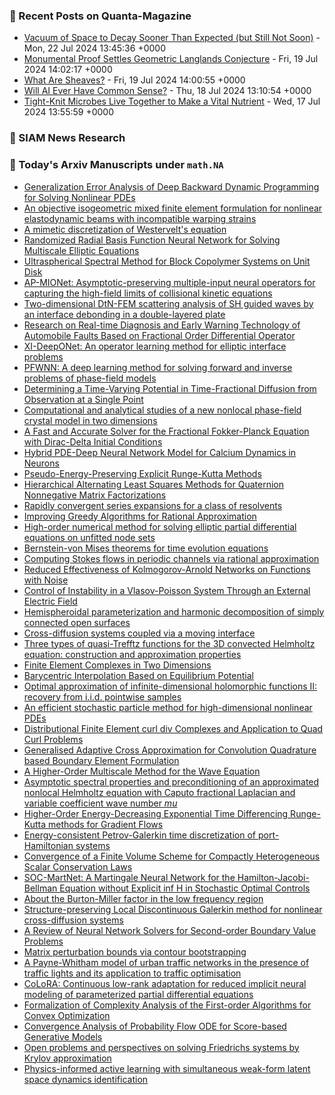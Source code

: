 ### 📝 Recent Posts on Quanta-Magazine
<!-- quanta starts -->
* <a href="https://www.quantamagazine.org/vacuum-of-space-to-decay-sooner-than-expected-but-still-not-soon-20240722/">Vacuum of Space to Decay Sooner Than Expected (but Still Not Soon)</a> - Mon, 22 Jul 2024 13:45:36 +0000
* <a href="https://www.quantamagazine.org/monumental-proof-settles-geometric-langlands-conjecture-20240719/">Monumental Proof Settles Geometric Langlands Conjecture</a> - Fri, 19 Jul 2024 14:02:17 +0000
* <a href="https://www.quantamagazine.org/what-are-sheaves-20240719/">What Are Sheaves?</a> - Fri, 19 Jul 2024 14:00:55 +0000
* <a href="https://www.quantamagazine.org/will-ai-ever-have-common-sense-20240718/">Will AI Ever Have Common Sense?</a> - Thu, 18 Jul 2024 13:10:54 +0000
* <a href="https://www.quantamagazine.org/tight-knit-microbes-live-together-to-make-a-vital-nutrient-20240717/">Tight-Knit Microbes Live Together to Make a Vital Nutrient</a> - Wed, 17 Jul 2024 13:55:59 +0000
<!-- quanta ends -->

### 📝 SIAM News Research
<!-- siam-news starts -->

<!-- siam-news ends -->

### 📝 Today's Arxiv Manuscripts under ``math.NA``
<!-- arxiv-math-na starts -->
* <a href="https://arxiv.org/abs/2407.14566">Generalization Error Analysis of Deep Backward Dynamic Programming for Solving Nonlinear PDEs</a>
* <a href="https://arxiv.org/abs/2407.14637">An objective isogeometric mixed finite element formulation for nonlinear elastodynamic beams with incompatible warping strains</a>
* <a href="https://arxiv.org/abs/2407.14718">A mimetic discretization of Westervelt's equation</a>
* <a href="https://arxiv.org/abs/2407.14745">Randomized Radial Basis Function Neural Network for Solving Multiscale Elliptic Equations</a>
* <a href="https://arxiv.org/abs/2407.14813">Ultraspherical Spectral Method for Block Copolymer Systems on Unit Disk</a>
* <a href="https://arxiv.org/abs/2407.14921">AP-MIONet: Asymptotic-preserving multiple-input neural operators for capturing the high-field limits of collisional kinetic equations</a>
* <a href="https://arxiv.org/abs/2407.14956">Two-dimensional DtN-FEM scattering analysis of SH guided waves by an interface debonding in a double-layered plate</a>
* <a href="https://arxiv.org/abs/2407.15033">Research on Real-time Diagnosis and Early Warning Technology of Automobile Faults Based on Fractional Order Differential Operator</a>
* <a href="https://arxiv.org/abs/2407.15043">XI-DeepONet: An operator learning method for elliptic interface problems</a>
* <a href="https://arxiv.org/abs/2407.15092">PFWNN: A deep learning method for solving forward and inverse problems of phase-field models</a>
* <a href="https://arxiv.org/abs/2407.15094">Determining a Time-Varying Potential in Time-Fractional Diffusion from Observation at a Single Point</a>
* <a href="https://arxiv.org/abs/2407.15156">Computational and analytical studies of a new nonlocal phase-field crystal model in two dimensions</a>
* <a href="https://arxiv.org/abs/2407.15315">A Fast and Accurate Solver for the Fractional Fokker-Planck Equation with Dirac-Delta Initial Conditions</a>
* <a href="https://arxiv.org/abs/2407.15364">Hybrid PDE-Deep Neural Network Model for Calcium Dynamics in Neurons</a>
* <a href="https://arxiv.org/abs/2407.15365">Pseudo-Energy-Preserving Explicit Runge-Kutta Methods</a>
* <a href="https://arxiv.org/abs/2407.15557">Hierarchical Alternating Least Squares Methods for Quaternion Nonnegative Matrix Factorizations</a>
* <a href="https://arxiv.org/abs/2407.15751">Rapidly convergent series expansions for a class of resolvents</a>
* <a href="https://arxiv.org/abs/2407.15775">Improving Greedy Algorithms for Rational Approximation</a>
* <a href="https://arxiv.org/abs/2407.15825">High-order numerical method for solving elliptic partial differential equations on unfitted node sets</a>
* <a href="https://arxiv.org/abs/2407.14781">Bernstein-von Mises theorems for time evolution equations</a>
* <a href="https://arxiv.org/abs/2407.14864">Computing Stokes flows in periodic channels via rational approximation</a>
* <a href="https://arxiv.org/abs/2407.14882">Reduced Effectiveness of Kolmogorov-Arnold Networks on Functions with Noise</a>
* <a href="https://arxiv.org/abs/2407.15008">Control of Instability in a Vlasov-Poisson System Through an External Electric Field</a>
* <a href="https://arxiv.org/abs/2407.15417">Hemispheroidal parameterization and harmonic decomposition of simply connected open surfaces</a>
* <a href="https://arxiv.org/abs/2407.15457">Cross-diffusion systems coupled via a moving interface</a>
* <a href="https://arxiv.org/abs/2201.12993">Three types of quasi-Trefftz functions for the 3D convected Helmholtz equation: construction and approximation properties</a>
* <a href="https://arxiv.org/abs/2206.00851">Finite Element Complexes in Two Dimensions</a>
* <a href="https://arxiv.org/abs/2303.15222">Barycentric Interpolation Based on Equilibrium Potential</a>
* <a href="https://arxiv.org/abs/2310.16940">Optimal approximation of infinite-dimensional holomorphic functions II: recovery from i.i.d. pointwise samples</a>
* <a href="https://arxiv.org/abs/2310.18666">An efficient stochastic particle method for high-dimensional nonlinear PDEs</a>
* <a href="https://arxiv.org/abs/2311.09051">Distributional Finite Element curl div Complexes and Application to Quad Curl Problems</a>
* <a href="https://arxiv.org/abs/2312.11219">Generalised Adaptive Cross Approximation for Convolution Quadrature based Boundary Element Formulation</a>
* <a href="https://arxiv.org/abs/2312.14102">A Higher-Order Multiscale Method for the Wave Equation</a>
* <a href="https://arxiv.org/abs/2402.10569">Asymptotic spectral properties and preconditioning of an approximated nonlocal Helmholtz equation with Caputo fractional Laplacian and variable coefficient wave number $mu$</a>
* <a href="https://arxiv.org/abs/2402.15142">Higher-Order Energy-Decreasing Exponential Time Differencing Runge-Kutta methods for Gradient Flows</a>
* <a href="https://arxiv.org/abs/2404.12480">Energy-consistent Petrov-Galerkin time discretization of port-Hamiltonian systems</a>
* <a href="https://arxiv.org/abs/2405.02203">Convergence of a Finite Volume Scheme for Compactly Heterogeneous Scalar Conservation Laws</a>
* <a href="https://arxiv.org/abs/2405.03169">SOC-MartNet: A Martingale Neural Network for the Hamilton-Jacobi-Bellman Equation without Explicit inf H in Stochastic Optimal Controls</a>
* <a href="https://arxiv.org/abs/2405.10722">About the Burton-Miller factor in the low frequency region</a>
* <a href="https://arxiv.org/abs/2406.17900">Structure-preserving Local Discontinuous Galerkin method for nonlinear cross-diffusion systems</a>
* <a href="https://arxiv.org/abs/2407.00442">A Review of Neural Network Solvers for Second-order Boundary Value Problems</a>
* <a href="https://arxiv.org/abs/2407.05230">Matrix perturbation bounds via contour bootstrapping</a>
* <a href="https://arxiv.org/abs/2401.04436">A Payne-Whitham model of urban traffic networks in the presence of traffic lights and its application to traffic optimisation</a>
* <a href="https://arxiv.org/abs/2402.14646">CoLoRA: Continuous low-rank adaptation for reduced implicit neural modeling of parameterized partial differential equations</a>
* <a href="https://arxiv.org/abs/2403.11437">Formalization of Complexity Analysis of the First-order Algorithms for Convex Optimization</a>
* <a href="https://arxiv.org/abs/2404.09730">Convergence Analysis of Probability Flow ODE for Score-based Generative Models</a>
* <a href="https://arxiv.org/abs/2406.05777">Open problems and perspectives on solving Friedrichs systems by Krylov approximation</a>
* <a href="https://arxiv.org/abs/2407.00337">Physics-informed active learning with simultaneous weak-form latent space dynamics identification</a>
<!-- arxiv-math-na ends -->
